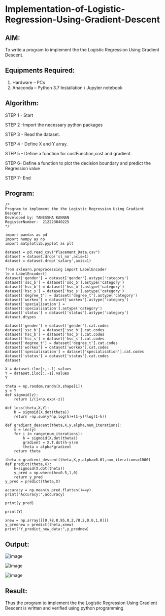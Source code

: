 # Implementation-of-Logistic-Regression-Using-Gradient-Descent

## AIM:
To write a program to implement the the Logistic Regression Using Gradient Descent.

## Equipments Required:
1. Hardware – PCs
2. Anaconda – Python 3.7 Installation / Jupyter notebook

## Algorithm:
STEP 1 - Start

STEP 2 -Import the necessary python packages

STEP 3 - Read the dataset.

STEP 4 - Define X and Y array.

STEP 5 - Define a function for costFunction,cost and gradient.

STEP 6- Define a function to plot the decision boundary and predict the Regression value

STEP 7- End

## Program:
```
/*
Program to implement the the Logistic Regression Using Gradient Descent.
Developed by: TANESSHA KANNAN
RegisterNumber:  212223040225
*/
```
```
import pandas as pd
import numpy as np
import matplotlib.pyplot as plt

dataset = pd.read_csv("Placement_Data.csv")
dataset = dataset.drop('sl_no',axis=1)
dataset = dataset.drop('salary',axis=1)

from sklearn.preprocessing import LabelEncoder
le = LabelEncoder()
dataset['gender'] = dataset['gender'].astype('category')
dataset['ssc_b'] = dataset['ssc_b'].astype('category')
dataset['hsc_b'] = dataset['hsc_b'].astype('category')
dataset['hsc_s'] = dataset['hsc_s'].astype('category')
dataset['degree_t'] = dataset['degree_t'].astype('category')
dataset['workex'] = dataset['workex'].astype('category')
dataset['specialisation'] = dataset['specialisation'].astype('category')
dataset['status'] = dataset['status'].astype('category')
dataset.dtypes

dataset['gender'] = dataset['gender'].cat.codes
dataset['ssc_b'] = dataset['ssc_b'].cat.codes
dataset['hsc_b'] = dataset['hsc_b'].cat.codes
dataset['hsc_s'] = dataset['hsc_s'].cat.codes
dataset['degree_t'] = dataset['degree_t'].cat.codes
dataset['workex'] = dataset['workex'].cat.codes
dataset['specialisation'] = dataset['specialisation'].cat.codes
dataset['status'] = dataset['status'].cat.codes
dataset

X = dataset.iloc[:,:-1].values
Y = dataset.iloc[:,-1].values
Y

theta = np.random.randn(X.shape[1])
y = Y 
def sigmoid(z):
    return 1/(1+np.exp(-z))

def loss(theta,X,Y):
    h = sigmoid(X.dot(theta))
    return -np.sum(y*np.log(h)+(1-y)*log(1-h))

def gradient_descent(theta,X,y,alpha,num_iterations):
    m = len(y)
    for i in range(num_iterations):
        h = sigmoid(X.dot(theta))
        gradient = X.T.dot(h-y)/m
        theta = alpha*gradient
    return theta

theta = gradient_descent(theta,X,y,alpha=0.01,num_iterations=1000)
def predict(theta,X):
    h=sigmoid(X.dot(theta))
    y_pred = np.where(h>=0.5,1,0)
    return y_pred
y_pred = predict(theta,X)

accuracy = np.mean(y_pred.flatten()==y)
print("Accuracy:",accuracy)

print(y_pred)

print(Y)

xnew = np.array([[0,78,0,95,0,2,78,2,0,0,1,0]])
y_prednew = predict(theta,xnew)
print("Y_predict_new_data:",y_prednew)
```

## Output:

![image](https://github.com/user-attachments/assets/8a36f311-6721-4338-bcfe-b506bbe6dac1)

![image](https://github.com/user-attachments/assets/fef38232-f948-41e6-a56e-c5a7eb570a69)

![image](https://github.com/user-attachments/assets/2012bf96-12af-4cd0-a24b-03c3a8b6affd)

## Result:
Thus the program to implement the the Logistic Regression Using Gradient Descent is written and verified using python programming.

